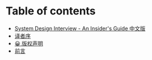# Table of contents

* [System Design Interview  - An Insider's Guide 中文版](README.md)
* [译者序](yi-zhe-xu.md)
* [😀 版权声明](qian-yan.md)
* [前言](<qian-yan (1).md>)
